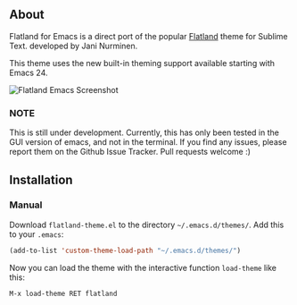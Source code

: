 ## About

Flatland for Emacs is a direct port of the popular
[Flatland](http://github.com/thinkpixellab/flatland) theme for Sublime Text.
developed by Jani Nurminen. 

This theme uses the new built-in theming support available starting
with Emacs 24.

![Flatland Emacs Screenshot](http://raw.github.com/gregchapple/flatland-emacs/master/flatland-emacs.png)

### NOTE 
This is still under development. Currently, this has only been tested in the GUI version of emacs, and not in the terminal.
If you find any issues, please report them on the Github Issue Tracker. Pull requests welcome :)

## Installation

### Manual

Download `flatland-theme.el` to the directory `~/.emacs.d/themes/`. Add this to your
`.emacs`:

```lisp
(add-to-list 'custom-theme-load-path "~/.emacs.d/themes/")
```

Now you can load the theme with the interactive function `load-theme` like this:

`M-x load-theme RET flatland`

